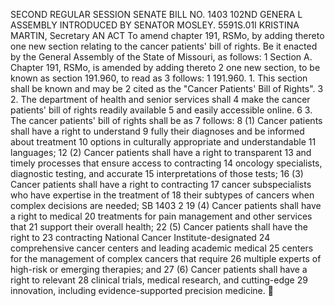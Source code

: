 SECOND REGULAR SESSION
SENATE BILL NO. 1403
102ND GENERA L ASSEMBLY
INTRODUCED BY SENATOR MOSLEY.
5591S.01I KRISTINA MARTIN, Secretary
AN ACT
To amend chapter 191, RSMo, by adding thereto one new section relating to the cancer patients'
bill of rights.
Be it enacted by the General Assembly of the State of Missouri, as follows:
1 Section A. Chapter 191, RSMo, is amended by adding thereto
2 one new section, to be known as section 191.960, to read as
3 follows:
1 191.960. 1. This section shall be known and may be
2 cited as the "Cancer Patients' Bill of Rights".
3 2. The department of health and senior services shall
4 make the cancer patients' bill of rights readily available
5 and easily accessible online.
6 3. The cancer patients' bill of rights shall be as
7 follows:
8 (1) Cancer patients shall have a right to understand
9 fully their diagnoses and be informed about treatment
10 options in culturally appropriate and understandable
11 languages;
12 (2) Cancer patients shall have a right to transparent
13 and timely processes that ensure access to contracting
14 oncology specialists, diagnostic testing, and accurate
15 interpretations of those tests;
16 (3) Cancer patients shall have a right to contracting
17 cancer subspecialists who have expertise in the treatment of
18 their subtypes of cancers when complex decisions are needed;
SB 1403 2
19 (4) Cancer patients shall have a right to medical
20 treatments for pain management and other services that
21 support their overall health;
22 (5) Cancer patients shall have the right to
23 contracting National Cancer Institute-designated
24 comprehensive cancer centers and leading academic medical
25 centers for the management of complex cancers that require
26 multiple experts of high-risk or emerging therapies; and
27 (6) Cancer patients shall have a right to relevant
28 clinical trials, medical research, and cutting-edge
29 innovation, including evidence-supported precision medicine.
